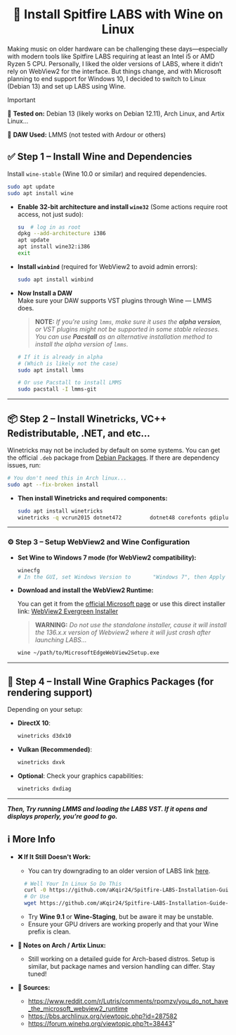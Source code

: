<h1 align="center">🎹 Install Spitfire LABS with Wine on Linux</h1>

Making music on older hardware can be challenging these days—especially with modern tools like Spitfire LABS requiring at least an Intel i5 or AMD Ryzen 5 CPU. Personally, I liked the older versions of LABS, where it didn’t rely on WebView2 for the interface. But things change, and with Microsoft planning to end support for Windows 10, I decided to switch to Linux (Debian 13) and set up LABS using Wine.

> [!important]
> 📝 **Tested on:** Debian 13 (likely works on Debian 12.11), Arch Linux, and Artix Linux...
> 
> 🧪 **DAW Used:** LMMS (not tested with Ardour or others)
>

## ✅ Step 1 – Install Wine and Dependencies

Install `wine-stable` (Wine 10.0 or similar) and required dependencies.

```bash
sudo apt update
sudo apt install wine
```



- **Enable 32-bit architecture and install `wine32`** (Some actions require root access, not just sudo): 
   ```bash
   su  # log in as root
   dpkg --add-architecture i386
   apt update
   apt install wine32:i386
   exit
   ```

- **Install `winbind`** (required for WebView2 to avoid admin errors): 
   ```bash
   sudo apt install winbind
   ```
- **Now Install a DAW**  
  Make sure your DAW supports VST plugins through Wine — LMMS does.
  > **NOTE:**
  >  _If you're using `lmms`, make sure it uses the **alpha version**, or VST plugins might not be supported in some stable releases.  
  > You can use **Pacstall** as an alternative installation method to install the alpha version of `lmms`._
  > 

  ```bash
  # If it is already in alpha
  # (Which is likely not the case)
  sudo apt install lmms

  # Or use Pacstall to install LMMS
  sudo pacstall -I lmms-git
  ```

---

## 📦 Step 2 – Install Winetricks, VC++ Redistributable, .NET, and etc...

Winetricks may not be included by default on some systems. You can get the official `.deb` package from [Debian Packages](https://packages.debian.org/trixie/winetricks). If there are dependency issues, run:

```bash
# You don't need this in Arch linux... 
sudo apt --fix-broken install
```

- **Then install Winetricks and required components:**

   ```bash
   sudo apt install winetricks
   winetricks -q vcrun2015 dotnet472         dotnet48 corefonts gdiplus
  ```

---

### ⚙️ Step 3 – Setup WebView2 and Wine Configuration

- **Set Wine to Windows 7 mode (for WebView2 compatibility):**

   ```bash
   winecfg
   # In the GUI, set Windows Version to       "Windows 7", then Apply and OK.
   ```

- **Download and install the WebView2 Runtime:**

  You can get it from the [official Microsoft page](https://developer.microsoft.com/en-us/microsoft-edge/webview2) or use this direct installer link:
[WebView2 Evergreen Installer](https://go.microsoft.com/fwlink/p/?LinkId=2124703)
  > **WARNING:**
  >  _Do not use the standalone installer, cause it will install the 136.x.x version of Webview2 where it will just crash after launching LABS..._
  >  

  ```bash
  wine ~/path/to/MicrosoftEdgeWebView2Setup.exe
  ```

---

## 🎨 Step 4 – Install Wine Graphics Packages (for rendering support)

Depending on your setup:

* **DirectX 10**:

  ```bash
  winetricks d3dx10
  ```

* **Vulkan (Recommended)**:

  ```bash
  winetricks dxvk
  ```

* **Optional**: Check your graphics capabilities:

  ```bash
  winetricks dxdiag
  ```

---

___Then, Try running LMMS and loading the LABS VST. If it opens and displays properly, you’re good to go.___

## ℹ️  More Info
- **❌ If It Still Doesn't Work:**

  * You can try downgrading to an older version of LABS link [here](https://github.com/aKqir24/Spitfire-LABS-Installation-Guide-In-Linux/blob/main/LABS.dll.zip).
  ````bash
    # Well Your In Linux So Do This
    curl -0 https://github.com/aKqir24/Spitfire-LABS-Installation-Guide-In-Linux/raw/refs/heads/main/LABS.dll.zip
    # Or Use
    wget https://github.com/aKqir24/Spitfire-LABS-Installation-Guide-In-Linux/raw/refs/heads/main/LABS.dll.zip
  ````
  * Try **Wine 9.1** or **Wine-Staging**, but be aware it may be unstable.
  * Ensure your GPU drivers are working properly and that your Wine prefix is clean.
    
- **🔄 Notes on Arch / Artix Linux:**

  * Still working on a detailed guide for Arch-based distros. Setup is similar, but package names and version handling can differ. Stay tuned!

- **🔗 Sources:**

  * https://www.reddit.com/r/Lutris/comments/rpomzv/you_do_not_have_the_microsoft_webview2_runtime
  * https://bbs.archlinux.org/viewtopic.php?id=287582
  * https://forum.winehq.org/viewtopic.php?t=38443"

